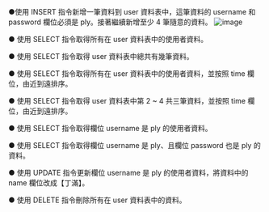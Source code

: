 ●使用 INSERT 指令新增一筆資料到 user 資料表中，這筆資料的 username 和password 欄位必須是 ply。接著繼續新增至少 4 筆隨意的資料。
![image](https://user-images.githubusercontent.com/64306646/112637291-f1ddd980-8e78-11eb-82f2-6783d7b8cffd.png)




● 使用 SELECT 指令取得所有在 user 資料表中的使用者資料。


● 使用 SELECT 指令取得 user 資料表中總共有幾筆資料。


● 使用 SELECT 指令取得所有在 user 資料表中的使用者資料，並按照 time 欄位，由近到遠排序。


● 使用 SELECT 指令取得 user 資料表中第 2 ~ 4 共三筆資料，並按照 time 欄位，由近到遠排序。


● 使用 SELECT 指令取得欄位 username 是 ply 的使用者資料。


● 使用 SELECT 指令取得欄位 username 是 ply、且欄位 password 也是 ply 的資料。


● 使用 UPDATE 指令更新欄位 username 是 ply 的使用者資料，將資料中的 name 欄位改成【丁滿】。


● 使用 DELETE 指令刪除所有在 user 資料表中的資料。
